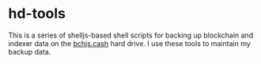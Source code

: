 # hd-tools

This is a series of shelljs-based shell scripts for backing up blockchain and
indexer data on the [bchjs.cash](https://bchjs.cash) hard drive. I use these
tools to maintain my backup data.
